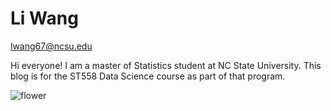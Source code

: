 # Li Wang

lwang67@ncsu.edu

Hi everyone! I am a master of Statistics student at NC State University. This blog is for the ST558 Data Science course as part of that program. 

![flower](https://user-images.githubusercontent.com/106117423/170685828-00f79370-586d-4330-9b04-aec5edfa2b11.jpg)




